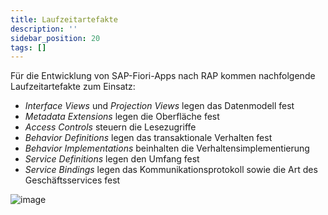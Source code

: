 ```yaml
---
title: Laufzeitartefakte
description: ''
sidebar_position: 20
tags: []
---
```


Für die Entwicklung von SAP-Fiori-Apps nach RAP kommen nachfolgende Laufzeitartefakte zum Einsatz:

- _Interface Views_ und _Projection Views_ legen das Datenmodell fest
- _Metadata Extensions_ legen die Oberfläche fest
- _Access Controls_ steuern die Lesezugriffe
- _Behavior Definitions_ legen das transaktionale Verhalten fest
- _Behavior Implementations_ beinhalten die Verhaltensimplementierung
- _Service Definitions_ legen den Umfang fest
- _Service Bindings_ legen das Kommunikationsprotokoll sowie die Art des Geschäftsservices fest

![image](https://user-images.githubusercontent.com/47243617/220866403-0f00a0bd-5037-49bc-9a81-06247152df81.png)
